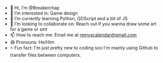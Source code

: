 - 👋 Hi, I’m @Breakerchap
- 👀 I’m interested in: Game design 
- 🌱 I’m currently learning Python, GDScript and a bit of JS
- 💞️ I’m looking to collaborate on: Reach out if you wanna draw some art for a game or smt
- 📫 How to reach me: Email me at remyscalendar@gmail.com
- 😄 Pronouns: He/Him
- ⚡ Fun fact: I'm just pretty new to coding soo I'm mainly using Github to transfer files between computers.

<!---
Breakerchap/Breakerchap is a ✨ special ✨ repository because its `README.md` (this file) appears on your GitHub profile.
You can click the Preview link to take a look at your changes.
--->
